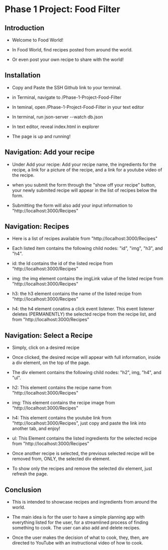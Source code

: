 # Phase 1 Project: Food Filter

## Introduction

- Welcome to Food World!

- In Food World, find recipes posted from around the world. 

- Or even post your own recipe to share with the world!


## Installation

- Copy and Paste the SSH Github link to your terminal.

- in Terminal, navigate to /Phase-1-Project-Food-Filter

- In teminal, open /Phase-1-Project-Food-Filter in your text editor

- In terminal, run json-server --watch db.json

- In text editor, reveal index.html in explorer

- The page is up and running!


## Navigation: Add your recipe

- Under Add your recipe: Add your recipe name, the ingredients for the recipe, a link for a picture of the recipe, and a link for a youtube video of the recipe.

- when you submit the form through the  "show off your recipe" button, your newly submited recipe will appear in the list of recipes below the form. 

- Submitting the form will also add your input information to "http://localhost:3000/Recipes"


## Navigation: Recipes

- Here is a list of recipes available from "http://localhost:3000/Recipes"

- Each listed item contains the following child nodes: "id", "img", "h3", and "h4".

- id: the Id contains the id of the listed recipe from "http://localhost:3000/Recipes"

- img: the img element contains the imgLink value of the listed recipe from "http://localhost:3000/Recipes"

- h3: the h3 element contains the name of the listed recipe from "http://localhost:3000/Recipes"

- h4: the h4 element conatins a click event listener. This event listener deletes (PERMANENTLY) the selected recipe from the recipe list, and from "http://localhost:3000/Recipes"

## Navigation: Select a Recipe

- Simply, click on a desired recipe

- Once clicked, the desired recipe will appear with full information, inside a div element, on the top of the page.

- The div element contains the following child nodes: "h2", img, "h4", and "ul".

- h2: This element contains the recipe name from "http://localhost:3000/Recipes"

- img: This element contains the recipe image from "http://localhost:3000/Recipes"

- h4: This element contains the youtube link from "http://localhost:3000/Recipes", just copy and paste the link into another tab, and enjoy!

- ul: This Element contains the listed ingredients for the selected recipe from "http://localhost:3000/Recipes"

- Once another recipe is selected, the previous selected recipe will be removed from, ONLY, the selected div element. 

- To show only the recipes and remove the selected div element, just refresh the page.

## Conclusion

- This is intended to showcase recipes and ingredients from around the world.

- The main idea is for the user to have a simple planning app with everything listed for the user, for a streamlined process of finding something to cook. The user can also add and delete recipes.

- Once the user makes the decision of what to cook, they, then, are directed to YouTube with an instructional video of how to cook.


